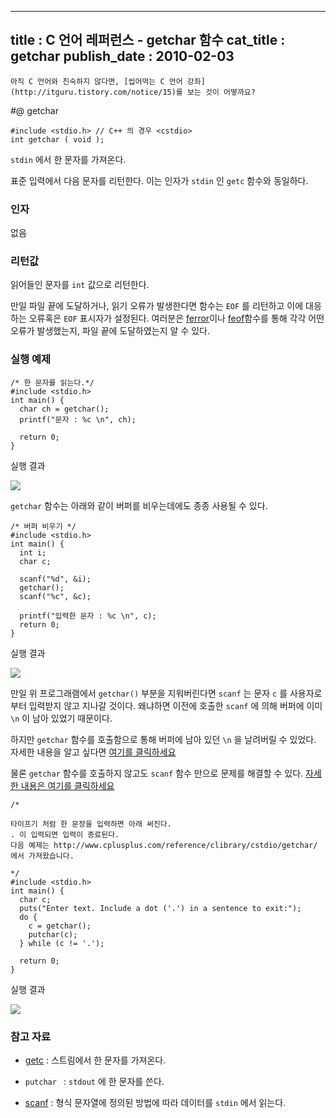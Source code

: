 ----------------
title : C 언어 레퍼런스 - getchar 함수
cat_title :  getchar
publish_date : 2010-02-03
--------------



```warning
아직 C 언어와 친숙하지 않다면, [씹어먹는 C 언어 강좌](http://itguru.tistory.com/notice/15)를 보는 것이 어떻까요?

```

#@ getchar


```info-format
#include <stdio.h> // C++ 의 경우 <cstdio>
int getchar ( void );
```


`stdin` 에서 한 문자를 가져온다.

표준 입력에서 다음 문자를 리턴한다.
이는 인자가 `stdin` 인 `getc` 함수와 동일하다.



###  인자

없음

###  리턴값

읽어들인 문자를 `int` 값으로 리턴한다.

만일 파일 끝에 도달하거나, 읽기 오류가 발생한다면 함수는 `EOF` 를 리턴하고 이에 대응하는 오류혹은 `EOF` 표시자가 설정된다. 여러분은 [ferror](http://itguru.tistory.com/52)이나 [feof](http://itguru.tistory.com/51)함수를 통해 각각 어떤 오류가 발생했는지, 파일 끝에 도달하였는지 알 수 있다.



###  실행 예제




```cpp-formatted
/* 한 문자를 읽는다.*/
#include <stdio.h>
int main() {
  char ch = getchar();
  printf("문자 : %c \n", ch);

  return 0;
}
```


실행 결과


![](http://img1.daumcdn.net/thumb/R1920x0/?fname=http%3A%2F%2Fcfile8.uf.tistory.com%2Fimage%2F1465C7154B685E0307EE2B)

`getchar` 함수는 아래와 같이 버퍼를 비우는데에도 종종 사용될 수 있다.

```cpp-formatted
/* 버퍼 비우기 */
#include <stdio.h>
int main() {
  int i;
  char c;

  scanf("%d", &i);
  getchar();
  scanf("%c", &c);

  printf("입력한 문자 : %c \n", c);
  return 0;
}
```

실행 결과


![](http://img1.daumcdn.net/thumb/R1920x0/?fname=http%3A%2F%2Fcfile8.uf.tistory.com%2Fimage%2F190939164B685E7E02CEC7)

만일 위 프로그래램에서 `getchar()` 부분을 지워버린다면 `scanf` 는 문자 `c` 를 사용자로 부터 입력받지 않고 지나갈 것이다. 왜냐하면 이전에 호출한 `scanf` 에 의해 버퍼에 이미 `\n` 이 남아 있었기 때문이다. 

하지만 `getchar` 함수를 호출함으로 통해 버퍼에 남아 있던 `\n` 을 날려버릴 수 있었다. 자세한 내용을 알고 싶다면 [여기를 클릭하세요](http://itguru.tistory.com/32)

물론 `getchar` 함수를 호출하지 않고도 `scanf` 함수 만으로 문제를 해결할 수 있다. [자세한 내용은 여기를 클릭하세요](http://itguru.tistory.com/36)

```cpp-formatted
/*

타이프기 처럼 한 문장을 입력하면 아래 써진다.
. 이 입력되면 입력이 종료된다.
다음 예제는 http://www.cplusplus.com/reference/clibrary/cstdio/getchar/
에서 가져왔습니다.

*/
#include <stdio.h>
int main() {
  char c;
  puts("Enter text. Include a dot ('.') in a sentence to exit:");
  do {
    c = getchar();
    putchar(c);
  } while (c != '.');

  return 0;
}
```

실행 결과


![](http://img1.daumcdn.net/thumb/R1920x0/?fname=http%3A%2F%2Fcfile27.uf.tistory.com%2Fimage%2F173C481F4B685F6E015E38)





###  참고 자료



*  [getc](http://itguru.tistory.com/41)  : 스트림에서 한 문자를 가져온다.

* `putchar ` : `stdout` 에 한 문자를 쓴다.

*  [scanf](http://itguru.tistory.com/36)  :  형식 문자열에 정의된 방법에 따라 데이터를 `stdin` 에서 읽는다.